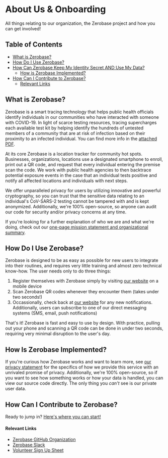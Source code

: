 # About Us & Onboarding
All things relating to our organization, the Zerobase project and how you can get involved!

## Table of Contents
* [What is Zerobase?](#what-is-zerobase)
* [How Do I Use Zerobase?](#how-do-i-use-zerobase)
* [How Can Zerobase Keep My Identity Secret AND Use My Data?](#how-can-zerobase-keep-my-identity-secret-and-use-my-data)
    * [How is Zerobase Implemented?](#how-is-zerobase-implemented)
* [How Can I Contribute to Zerobase?](#how-can-i-contribute-to-zerobase)
    * [Relevant Links](#relevant-links)

## What is Zerobase?
Zerobase is a smart tracing technology that helps public health officials identify individuals in our communities who have interacted with someone with COVID-19. In light of scarce testing resources, tracing supercharges each available test kit by helping identify the hundreds of untested members of a community that are at risk of infection based on their proximity to an infected individual. You can find more info in the [attached PDF](Zerobase-Basic.pdf).

At its core Zerobase is a location tracker for community hot spots. Businesses, organizations, locations use a designated smartphone to enroll, print out a QR code, and request that every individual entering the premise scan the code. We work with public health agencies to then backtrace potential exposure events in the case that an individual tests positive and notify all affected locations and individuals with next steps.

We offer unparalleled privacy for users by utilizing innovative and powerful cryptography, so you can trust that the sensitive
data relating to an individual's CoV-SARS-2 testing cannot be tampered with and is kept anonymized. Additionally, we're 100% 
open-source, so anyone can audit our code for security and/or privacy concerns at any time. 

If you're looking for a further explanation of who we are and what we're doing, check out our [one-page mission statement and
organizational summary](./Zerobase-Basic.pdf).

## How Do I Use Zerobase?
Zerobase is designed to be as easy as possible for new users to integrate into their routines, and requires very little training and
almost zero technical know-how. The user needs only to do three things:

1. Register themselves with Zerobase simply by visiting [our website](https://zerobase.io) on a mobile device
2. Scan Zerobase QR codes whenever they encounter them (takes under two seconds!)
3. Occassionally, check back at [our website](https://zerobase.io) for any new notifications. Additionally, users can subscribe to one
of our direct messaging systems (SMS, email, push notifications)

That's it! Zerobase is fast and easy to use by design. With practice, pulling out your phone and scanning a QR code can be done in under
two seconds, requiring very minimal disruption to the user's day.

## How Is Zerobase Implemented?
If you're curious how Zerobase works and want to learn more, see [our privacy statement](./PRIVACY.md) for the specifics of how we 
provide this service with an unrivaled promise of privacy. Additionally, we're 100% open-source, so if you want to see how
something works or how your data is handled, you can view our source code directly. The only thing you *can't* see is our private user
data.

## How Can I Contribute to Zerobase?
Ready to jump in? [Here's where you can start!](./CONTRIBUTING.md)

#### Relevant Links
* [Zerobase GitHub Organization](https://github.com/zerobase-io)
* [Zerobase Slack](https://join.slack.com/t/necsi-edu/shared_invite/zt-cu5215sg-63h4A7uCy~ehDsrfAIJ~_Q)
* [Volunteer Sign Up Sheet](https://docs.google.com/spreadsheets/d/1zCCdLi4jRecI9HlJYk3SqoQ-Md62TB2ub3Hgwgq6LYU/edit#gid=0)
